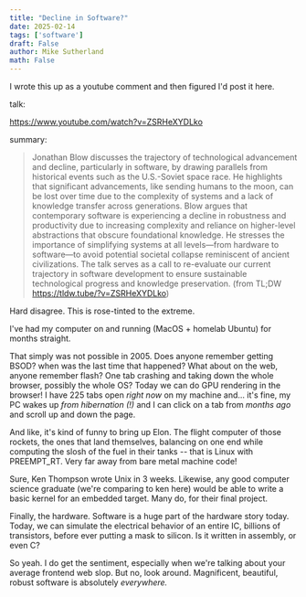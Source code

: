 ```yaml
---
title: "Decline in Software?"
date: 2025-02-14
tags: ['software']
draft: False
author: Mike Sutherland
math: False
---
```


I wrote this up as a youtube comment and then figured I'd post it here.

talk:

<https://www.youtube.com/watch?v=ZSRHeXYDLko>

summary:

>Jonathan Blow discusses the trajectory of technological advancement and decline, particularly in software, by drawing parallels from historical events such as the U.S.-Soviet space race. He highlights that significant advancements, like sending humans to the moon, can be lost over time due to the complexity of systems and a lack of knowledge transfer across generations. Blow argues that contemporary software is experiencing a decline in robustness and productivity due to increasing complexity and reliance on higher-level abstractions that obscure foundational knowledge. He stresses the importance of simplifying systems at all levels—from hardware to software—to avoid potential societal collapse reminiscent of ancient civilizations. The talk serves as a call to re-evaluate our current trajectory in software development to ensure sustainable technological progress and knowledge preservation. (from TL;DW <https://tldw.tube/?v=ZSRHeXYDLko>)

Hard disagree. This is rose-tinted to the extreme.

I've had my computer on and running (MacOS + homelab Ubuntu) for months straight.

That simply was not possible in 2005. Does anyone remember getting BSOD? when was the last time that happened? What about on the web, anyone remember flash? One tab crashing and taking down the whole browser, possibly the whole OS? Today we can do GPU rendering in the browser! I have 225 tabs open *right now* on my machine and... it's fine, my PC wakes up *from hibernation (!)* and I can click on a tab from *months ago* and scroll up and down the page.

And like, it's kind of funny to bring up Elon. The flight computer of those rockets, the ones that land themselves, balancing on one end while computing the slosh of the fuel in their tanks -- that is Linux with PREEMPT_RT. Very far away from bare metal machine code!

Sure, Ken Thompson wrote Unix in 3 weeks. Likewise, any good computer science graduate (we're comparing to ken here) would be able to write a basic kernel for an embedded target. Many do, for their final project.

Finally, the hardware. Software is a huge part of the hardware story today. Today, we can simulate the electrical behavior of an entire IC, billions of transistors, before ever putting a mask to silicon. Is it written in assembly, or even C?

So yeah. I do get the sentiment, especially when we're talking about your average frontend web slop. But no, look around. Magnificent, beautiful, robust software is absolutely *everywhere.*
